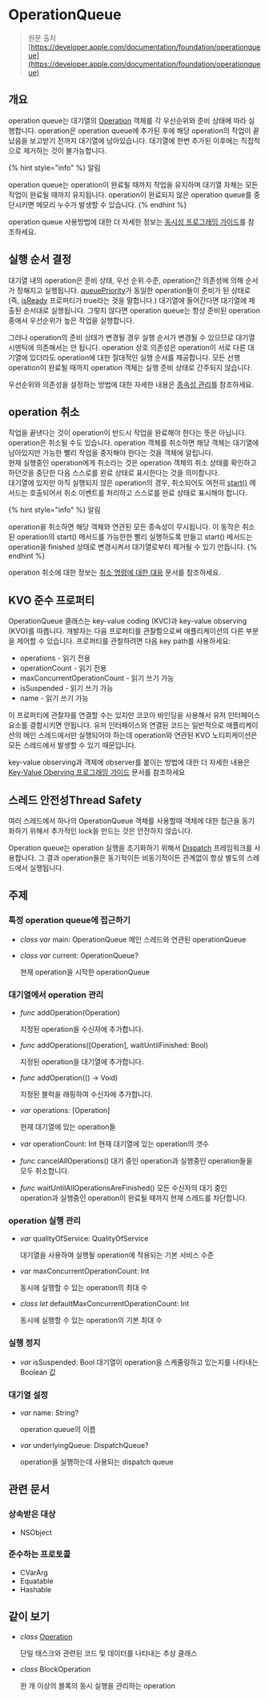 # OperationQueue

> 원문 출처  
> [https://developer.apple.com/documentation/foundation/operationqueue](https://developer.apple.com/documentation/foundation/operationqueue)

## 개요

operation queue는 대기열의 [Operation](operation.md) 객체를 각 우선순위와 준비 상태에 따라 실행합니다. operation은 operation queue에 추가된 후에 해당 operation의 작업이 끝났음을 보고받기 전까지 대기열에 남아있습니다. 대기열에 한번 추가된 이후에는 직접적으로 제거하는 것이 불가능합니다.

{% hint style="info" %}
알림

operation queue는 operation이 완료될 때까지 작업을 유지하며 대기열 자체는 모든 작업이 완료될 때까지 유지됩니다. operation이 완료되지 않은 operation queue를 중단시키면 메모리 누수가 발생할 수 있습니다.
{% endhint %}

operation queue 사용방법에 대한 더 자세한 정보는 [동시성 프로그래밍 가이드](../../../etc/not-found.md)를 참조하세요.

## 실행 순서 결정

대기열 내의 operation은 준비 상태, 우선 순위 수준, operation간 의존성에 의해 순서가 정해지고 실행됩니다. [queuePriority](../../../etc/not-found.md)가 동일한 operation들이 준비가 된 상태로 \(즉, [isReady](../../../etc/not-found.md) 프로퍼티가 true라는 것을 말합니다.\) 대기열에 들어간다면 대기열에 제출된 순서대로 실행됩니다. 그렇지 않다면 operation queue는 항상 준비된 operation중에서 우선순위가 높은 작업을 실행합니다.

그러나 operation의 준비 상태가 변경될 경우 실행 순서가 변경될 수 있으므로 대기열 시멘틱에 의존해서는 안 됩니다. operation 상호 의존성은 operation이 서로 다른 대기열에 있더라도 operation에 대한 절대적인 실행 순서를 제공합니다. 모든 선행 operation이 완료될 때까지 operation 객체는 실행 준비 상태로 간주되지 않습니다.

우선순위와 의존성을 설정하는 방법에 대한 자세한 내용은 [종속성 관리](operation.md#managing-dependencies)를 참조하세요.

## operation 취소

작업을 끝낸다는 것이 operation이 반드시 작업을 완료해야 한다는 뜻은 아닙니다. operation은 취소될 수도 있습니다. operation 객체를 취소하면 해당 객체는 대기열에 남아있지만 가능한 빨리 작업을 중지해야 한다는 것을 객체에 알립니다.  
현재 실행중인 operation에게 취소라는 것은 operation 객체의 취소 상태를 확인하고 하던것을 중단한 다음 스스로를 완료 상태로 표시한다는 것을 의미합니다.  
대기열에 있지만 아직 실행되지 않은 operation의 경우, 취소되어도 여전히 [start\(\)](../../../etc/not-found.md) 메서드는 호출되어서 취소 이벤트를 처리하고 스스로를 완료 상태로 표시해야 합니다.

{% hint style="info" %}
알림

operation을 취소하면 해당 객체와 연관된 모든 종속성이 무시됩니다. 이 동작은 취소된 operation의 start\(\) 메서드를 가능한한 빨리 실행하도록 만들고 start\(\) 메서드는 operation을 finished 상태로 변경시켜서 대기열로부터 제거될 수 있기 만듭니다.
{% endhint %}

operation 취소에 대한 정보는 [취소 명령에 대한 대응](operation.md#responding-to-the-cancel-command) 문서를 참조하세요.

## KVO 준수 프로퍼티

OperationQueue 클래스는 key-value coding \(KVC\)과 key-value observing \(KVO\)를 따릅니다. 개발자는 다음 프로퍼티를 관찰함으로써 애플리케이션의 다른 부분을 제어할 수 있습니다. 프로퍼티를 관찰하려면 다음 key path를 사용하세요:

* operations - 읽기 전용
* operationCount - 읽기 전용
* maxConcurrentOperationCount - 읽기 쓰기 가능
* isSuspended - 읽기 쓰기 가능
* name - 읽기 쓰기 가능

이 프로퍼티에 관찰자를 연결할 수는 있지만 코코아 바인딩을 사용해서 유저 인터페이스 요소를 결합시키면 안됩니다. 유저 인터페이스와 연결된 코드는 일반적으로 애플리케이션의 메인 스레드에서만 실행되어야 하는데 operation와 연관된 KVO 노티피케이션은 모든 스레드에서 발생할 수 있기 때문입니다.

key-value observing과 객체에 observer를 붙이는 방법에 대한 더 자세한 내용은 [Key-Value Oberving 프로그래밍 가이드](../../../etc/not-found.md) 문서를 참조하세요

## 스레드 안전성Thread Safety

여러 스레드에서 하나의 OperationQueue 객체를 사용할때 객체에 대한 접근을 동기화하기 위해서 추가적인 lock을 만드는 것은 안전하지 않습니다.

Operation queue는 operation 실행을 초기화하기 위해서 [Dispatch](../../../etc/not-found.md) 프레임워크를 사용합니다. 그 결과 operation들은 동기적이든 비동기적이든 관계없이 항상 별도의 스레드에서 실행됩니다.

## 주제

### 특정 operation queue에 접근하기

* _class var_ main: OperationQueue 메인 스레드와 연관된 operationQueue
* _class var_ current: OperationQueue?

  현재 operation을 시작한 operationQueue

### 대기열에서 operation 관리

* _func_ addOperation\(Operation\)

  지정된 operation을 수신자에 추가합니다.

* _func_ addOperations\(\[Operation\], waitUntilFinished: Bool\)

  지정된 operation을 대기열에 추가합니다.

* _func_ addOperation\(\(\) -&gt; Void\)

  지정된 블럭을 래핑하여 수신자에 추가합니다.

* _var_ operations: \[Operation\]

  현재 대기열에 있는 operation들

* _var_ operationCount: Int 현재 대기열에 있는 operation의 갯수
* _func_ cancelAllOperations\(\) 대기 중인 operation과 실행중인 operation들을 모두 취소합니다.
* _func_ waitUntilAllOperationsAreFinished\(\) 모든 수신자의 대기 중인 operation과 실행중인 operation이 완료될 때까지 현재 스레드를 차단합니다.

### operation 실행 관리

* _var_ qualityOfService: QualityOfService

  대기열을 사용하여 실행될 operation에 적용되는 기본 서비스 수준

* _var_ maxConcurrentOperationCount: Int

  동시에 실행할 수 있는 operation의 최대 수

* _class let_ defaultMaxConcurrentOperationCount: Int

  동시에 실행할 수 있는 operation의 기본 최대 수

### 실행 정지

* _var_ isSuspended: Bool 대기열이 operation을 스케줄링하고 있는지를 나타내는 Boolean 값

### 대기열 설정

* _var_ name: String?

  operation queue의 이름

* _var_ underlyingQueue: DispatchQueue?

  operation을 실행하는데 사용되는 dispatch queue

## 관련 문서

### 상속받은 대상

* NSObject

### 준수하는 프로토콜

* CVarArg
* Equatable
* Hashable

## 같이 보기

* _class_ [Operation](operation.md)

  단일 태스크와 관련된 코드 및 데이터를 나타내는 추상 클래스

* _class_ BlockOperation

  한 개 이상의 블록의 동시 실행을 관리하는 operation

